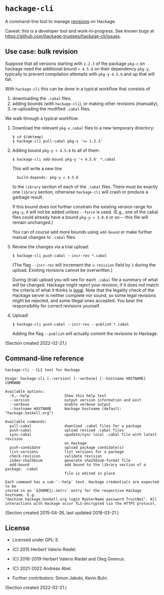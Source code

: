 # `hackage-cli`

A command-line tool to manage
[revisions](https://github.com/haskell-infra/hackage-trustees/blob/master/revisions-information.md)
on Hackage.

Caveat: this is a developer tool and work-in-progress.
See known bugs at https://github.com/hackage-trustees/hackage-cli/issues.

## Use case: bulk revision

Suppose that all versions starting with `1.2.3` of the package `pkg-x`
on hackage need the additional bound `< 4.5.6` on their dependency
`pkg-y`, typically to prevent compilation attempts with `pkg-y-4.5.6`
and up that will fail.

With `hackage-cli` this can be done in a typical workflow that consists of

  1. downloading the `.cabal` files,
  2. adding bounds (with `hackage-cli`), or making other revisions (manually),
  3. re-uploading the modified `.cabal` files.

We walk through a typical workflow:

1. Download the relevant `pkg-x.cabal` files to a new temporary directory:
   ```
   $ cd $(mktemp)
   $ hackage-cli pull-cabal pkg-x '>= 1.2.3'
   ```

2. Adding bound `pkg-y < 4.5.6` to all of them:
   ```
   $ hackage-cli add-bound pkg-y '< 4.5.6' *.cabal
   ```
   This will write a new line
   ```
     build-depends: pkg-y < 4.5.6
   ```
   to the `library` section of each of the `.cabal` files.
   There must be exactly one `library` section, otherwise `hackage-cli` will crash
   or produce a garbage result.

   If this bound does not further constrain the existing version range
   for `pkg-y`, it will not be added unless `--force` is used.
   (E.g., one of the cabal files could already have a bound `pkg-y <
   3.0.0` or so---this file will remain unchanged.)

   You can of course add more bounds using `add-bound` or make further
   manual changes to `.cabal` files.

3. Review the changes via a trial upload:
   ```
   $ hackage-cli push-cabal --incr-rev *.cabal
   ```
   (The flag `--incr-rev` will increment the `x-revision` field by `1` during the upload.
   Existing revisions cannot be overwritten.)

   During (trial) upload you will see for each `.cabal` file a summary of what will be changed.
   Hackage might reject your revision, if it does not match the criteria
   of what it thinks is
   [legal](https://github.com/haskell-infra/hackage-trustees/blob/master/revisions-information.md).
   Note that the legality check of the Hackage server is neither
   complete nor sound, so some legal revisions might be rejected, and some illegal ones accepted.
   You bear the responsibility for correct revisions yourself.

4. Upload!
   ```
   $ hackage-cli push-cabal --incr-rev --publish *.cabal
   ```
   Adding the flag `--publish` will actually commit the revisions to Hackage.

(Section created 2022-02-21.)

## Command-line reference

```
hackage-cli - CLI tool for Hackage

Usage: hackage-cli [--version] [--verbose] [--hostname HOSTNAME] COMMAND

Available options:
  -h,--help                Show this help text
  --version                output version information and exit
  --verbose                enable verbose output
  --hostname HOSTNAME      Hackage hostname (default: "hackage.haskell.org")

Available commands:
  pull-cabal               download .cabal files for a package
  push-cabal               upload revised .cabal files
  sync-cabal               upadate/sync local .cabal file with latest revision
                           on Hackage
  push-candidate           upload package candidate(s)
  list-versions            list versions for a package
  check-revision           validate revision
  index-sha256sum          generate sha256sum-format file
  add-bound                add bound to the library section of a package. .cabal
                           file is edited in place

Each command has a sub-`--help` text. Hackage credentials are expected to be
stored in an `${HOME}/.netrc`-entry for the respective Hackage hostname. E.g.
"machine hackage.haskell.org login MyUserName password TrustNo1". All
interactions with Hackage occur TLS-encrypted via the HTTPS protocol.
```

(Section created 2015-04-26, last updated 2018-03-21.)

## License

- Licensed under GPL-3.

- (C) 2015 Herbert Valerio Riedel.
- (C) 2016-2019 Herbert Valerio Riedel and Oleg Grenrus.
- (C) 2021-2022 Andreas Abel.

- Further contributors: Simon Jakobi, Kevin Buhr.

(Section created 2022-02-21.)
